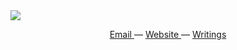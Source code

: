 
<img align="center" src="https://upload.wikimedia.org/wikipedia/commons/thumb/9/97/The_Earth_seen_from_Apollo_17.jpg/1920px-The_Earth_seen_from_Apollo_17.jpg">
<p align="center">

<p align="center">
	<a href="mailto:jingxiangmo@gmail.com"> Email </a> —
	<a href="https://jingxiangmo.com"> Website </a> —
	<a href="https://jingxiangmo.substack.com/"> Writings </a>
</p>
